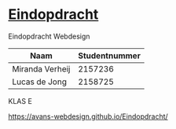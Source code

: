 # [Eindopdracht](https://avans-webdesign.github.io/Eindopdracht/)

Eindopdracht Webdesign

| Naam | Studentnummer |
| --- | ---
| Miranda Verheij | 2157236 | 
| Lucas de Jong | 2158725 |

KLAS E

https://avans-webdesign.github.io/Eindopdracht/
